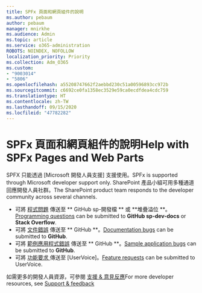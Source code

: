 ```yaml
---
title: SPFx 頁面和網頁組件的說明
ms.author: pebaum
author: pebaum
manager: mnirkhe
ms.audience: Admin
ms.topic: article
ms.service: o365-administration
ROBOTS: NOINDEX, NOFOLLOW
localization_priority: Priority
ms.collection: Adm_O365
ms.custom:
- "9003014"
- "5806"
ms.openlocfilehash: a55208747662f2aebbd230c51a00596893cc972b
ms.sourcegitcommit: c6692ce0fa1358ec3529e59ca0ecdfdea4cdc759
ms.translationtype: HT
ms.contentlocale: zh-TW
ms.lasthandoff: 09/15/2020
ms.locfileid: "47782282"
---
```

# <a name="help-with-spfx-pages-and-web-parts"></a><span data-ttu-id="f16c1-102">SPFx 頁面和網頁組件的說明</span><span class="sxs-lookup"><span data-stu-id="f16c1-102">Help with SPFx Pages and Web Parts</span></span>

<span data-ttu-id="f16c1-103">SPFX 只能透過 [Microsoft 開發人員支援] 支援使用。</span><span class="sxs-lookup"><span data-stu-id="f16c1-103">SPFx is supported through Microsoft developer support only.</span></span> <span data-ttu-id="f16c1-104">SharePoint 產品小組可用多種通道回應開發人員社群。</span><span class="sxs-lookup"><span data-stu-id="f16c1-104">The SharePoint product team responds to the developer community across several channels.</span></span>

- <span data-ttu-id="f16c1-105">可將 [程式問題](https://docs.microsoft.com/sharepoint/dev/support-feedback#programming-questions) 傳送至 \*\* GitHub sp-開發檔 \*\* 或 \*\*堆疊溢位 \*\*。</span><span class="sxs-lookup"><span data-stu-id="f16c1-105">[Programming questions](https://docs.microsoft.com/sharepoint/dev/support-feedback#programming-questions)  can be submitted to  **GitHub sp-dev-docs**  or  **Stack Overflow**.</span></span>
- <span data-ttu-id="f16c1-106">可將 [文件錯誤](https://docs.microsoft.com/sharepoint/dev/support-feedback#documentation-bugs) 傳送至 \*\* GitHub \*\*。</span><span class="sxs-lookup"><span data-stu-id="f16c1-106">[Documentation bugs](https://docs.microsoft.com/sharepoint/dev/support-feedback#documentation-bugs)  can be submitted to **GitHub**.</span></span>
- <span data-ttu-id="f16c1-107">可將 [範例應用程式錯誤](https://docs.microsoft.com/sharepoint/dev/support-feedback#sample-application-bugs) 傳送至 \*\* GitHub \*\*。</span><span class="sxs-lookup"><span data-stu-id="f16c1-107">[Sample application bugs](https://docs.microsoft.com/sharepoint/dev/support-feedback#sample-application-bugs)  can be submitted to  **GitHub**.</span></span>
- <span data-ttu-id="f16c1-108">可將 [功能要求 ](https://docs.microsoft.com/sharepoint/dev/support-feedback#feature-requests) 傳送至 [UserVoice]。</span><span class="sxs-lookup"><span data-stu-id="f16c1-108">[Feature requests](https://docs.microsoft.com/sharepoint/dev/support-feedback#feature-requests)  can be submitted to UserVoice.</span></span>

<span data-ttu-id="f16c1-109">如需更多的開發人員資源，可參閱 [支援 & 意見反應](https://docs.microsoft.com/sharepoint/dev/support-feedback)</span><span class="sxs-lookup"><span data-stu-id="f16c1-109">For more developer resources, see  [Support & feedback](https://docs.microsoft.com/sharepoint/dev/support-feedback)</span></span>